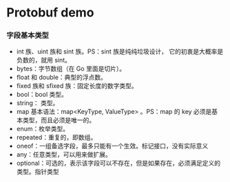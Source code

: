 # Protobuf demo

### 字段基本类型
- int 族、uint 族和 sint 族。PS：sint 族是纯纯垃圾设计， 它的初衷是大概率是负数的，就用 sint。
- bytes：字节数组（在 Go 里面是切片）。
- float 和 double：典型的浮点数。
- fixed 族和 sfixed 族：固定长度的数字类型。
- bool：bool 类型。
- string： 类型。
- map 基本语法：map<KeyType, ValueType> 。PS：map 的 key 必须是基本类型，而且必须是唯一的。
- enum：枚举类型。
- repeated：重复的，即数组。
- oneof：一组备选字段，最多只能有一个生效。标记接口，没有实际意义
- any：任意类型，可以用来做扩展。
- optional：可选的，表示该字段可以不存在，但是如果存在，必须满足定义的类型。指针类型